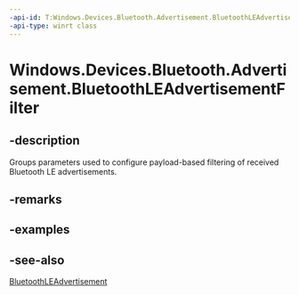 ----api-id: T:Windows.Devices.Bluetooth.Advertisement.BluetoothLEAdvertisementFilter
-api-type: winrt class
---<!-- Class syntax.public class BluetoothLEAdvertisementFilter : Windows.Devices.Bluetooth.Advertisement.IBluetoothLEAdvertisementFilter--># Windows.Devices.Bluetooth.Advertisement.BluetoothLEAdvertisementFilter## -descriptionGroups parameters used to configure payload-based filtering of received Bluetooth LE advertisements.## -remarks## -examples## -see-also[BluetoothLEAdvertisement](bluetoothleadvertisement.md)